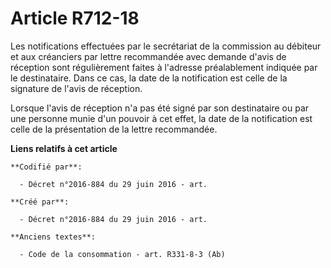 # Article R712-18

Les notifications effectuées par le secrétariat de la commission au débiteur et aux créanciers par lettre recommandée avec
demande d'avis de réception sont régulièrement faites à l'adresse préalablement indiquée par le destinataire. Dans ce cas, la
date de la notification est celle de la signature de l'avis de réception.

Lorsque l'avis de réception n'a pas été signé par son destinataire ou par une personne munie d'un pouvoir à cet effet, la
date de la notification est celle de la présentation de la lettre recommandée.

**Liens relatifs à cet article**

	**Codifié par**:

	  - Décret n°2016-884 du 29 juin 2016 - art.

	**Créé par**:

	  - Décret n°2016-884 du 29 juin 2016 - art.

	**Anciens textes**:

	  - Code de la consommation - art. R331-8-3 (Ab)
